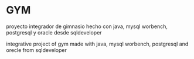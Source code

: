 # GYM

proyecto integrador de gimnasio hecho con java, mysql worbench, postgresql y oracle desde sqldeveloper

integrative project of gym made with java, mysql worbench, postgresql and orecle from sqldeveloper
